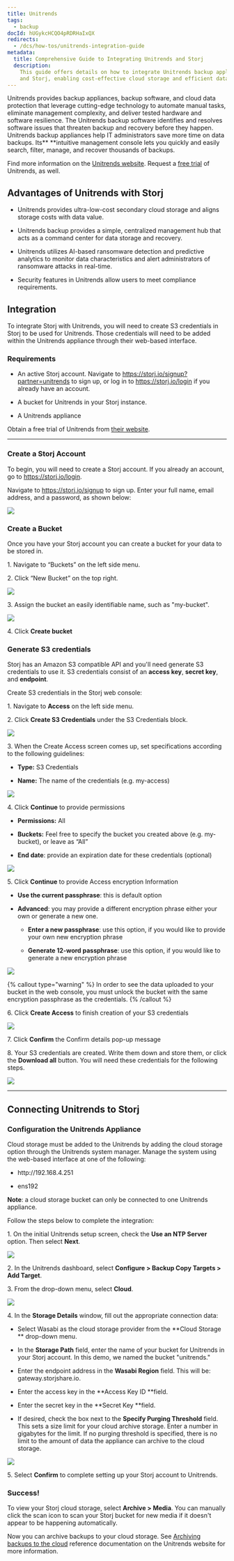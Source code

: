```yaml
---
title: Unitrends
tags:
  - backup
docId: hUGykcHCQO4pRDRHaIxQX
redirects:
  - /dcs/how-tos/unitrends-integration-guide
metadata:
  title: Comprehensive Guide to Integrating Unitrends and Storj
  description:
    This guide offers details on how to integrate Unitrends backup appliance
    and Storj, enabling cost-effective cloud storage and efficient data recovery.
---
```


Unitrends provides backup appliances, backup software, and cloud data protection that leverage cutting-edge technology to automate manual tasks, eliminate management complexity, and deliver tested hardware and software resilience. The Unitrends backup software identifies and resolves software issues that threaten backup and recovery before they happen. Unitrends backup appliances help IT administrators save more time on data backups. Its\*\* \*\*intuitive management console lets you quickly and easily search, filter, manage, and recover thousands of backups.

Find more information on the [Unitrends website](https://www.unitrends.com/products). Request a [free trial](https://www.unitrends.com/confirm/free-trial) of Unitrends, as well.

## Advantages of Unitrends with Storj

- Unitrends provides ultra-low-cost secondary cloud storage and aligns storage costs with data value.

- Unitrends backup provides a simple, centralized management hub that acts as a command center for data storage and recovery.

- Unitrends utilizes AI-based ransomware detection and predictive analytics to monitor data characteristics and alert administrators of ransomware attacks in real-time.

- Security features in Unitrends allow users to meet compliance requirements.

## Integration

To integrate Storj with Unitrends, you will need to create S3 credentials in Storj to be used for Unitrends. Those credentials will need to be added within the Unitrends appliance through their web-based interface.

### Requirements

- An active Storj account. Navigate to <https://storj.io/signup?partner=unitrends> to sign up, or log in to <https://storj.io/login> if you already have an account.

- A bucket for Unitrends in your Storj instance.

- A Unitrends appliance

Obtain a free trial of Unitrends from [their website](https://www.unitrends.com/confirm/free-trial).

---

### Create a Storj Account

To begin, you will need to create a Storj account. If you already an account, go to <https://storj.io/login>.

Navigate to <https://storj.io/signup> to sign up. Enter your full name, email address, and a password, as shown below:

![](https://link.storjshare.io/raw/jua7rls6hkx5556qfcmhrqed2tfa/docs/images/x1VMINrRdadrVk5vLXIBT_capture.PNG)

### Create a Bucket

Once you have your Storj account you can create a bucket for your data to be stored in.

1\. Navigate to “Buckets” on the left side menu.

2\. Click “New Bucket” on the top right.

![](https://link.storjshare.io/raw/jua7rls6hkx5556qfcmhrqed2tfa/docs/images/jbnQ38ynnrWl0jnO_j-E5_comet-backup-storj-2.png)

3\. Assign the bucket an easily identifiable name, such as "my-bucket".

![](https://link.storjshare.io/raw/jua7rls6hkx5556qfcmhrqed2tfa/docs/images/K65vHcrJtRq4S87jICtYx_screenshot-2023-03-09-at-110429-am.png)

4\. Click **Create bucket**

### Generate S3 credentials

Storj has an Amazon S3 compatible API and you'll need generate S3 credentials to use it. S3 credentials consist of an **access key**, **secret key**, and **endpoint**.

Create S3 credentials in the Storj web console:

1\. Navigate to **Access** on the left side menu.

2\. Click **Create S3 Credentials** under the S3 Credentials block.

![](https://link.storjshare.io/raw/jua7rls6hkx5556qfcmhrqed2tfa/docs/images/EZyAl8Wux2GOlyPd70HnI_screenshot-2023-03-09-at-110900-am.png)

3\. When the Create Access screen comes up, set specifications according to the following guidelines:

- **Type:** S3 Credentials

- **Name:** The name of the credentials (e.g. my-access)

![](https://link.storjshare.io/raw/jua7rls6hkx5556qfcmhrqed2tfa/docs/images/Cv1Lirp-3-OueRk-YAR8u_image.png)

4\. Click **Continue** to provide permissions

- **Permissions:** All

- **Buckets:** Feel free to specify the bucket you created above (e.g. my-bucket), or leave as “All”

- **End date**: provide an expiration date for these credentials (optional)

![](https://link.storjshare.io/raw/jua7rls6hkx5556qfcmhrqed2tfa/docs/images/gQ8jBHtvd5sFZFuAqth_h_image.png)

5\. Click **Continue** to provide Access encryption Information

- **Use the current passphrase**: this is default option

- **Advanced**: you may provide a different encryption phrase either your own or generate a new one.

  - **Enter a new passphrase**: use this option, if you would like to provide your own new encryption phrase

  - **Generate 12-word passphrase**: use this option, if you would like to generate a new encryption phrase

![](https://link.storjshare.io/raw/jua7rls6hkx5556qfcmhrqed2tfa/docs/images/Uxn8zBqXQVmQvsswV3pJ2_image.png)

{% callout type="warning"  %}
In order to see the data uploaded to your bucket in the web console, you must unlock the bucket with the same encryption passphrase as the credentials.
{% /callout %}

6\. Click **Create Access** to finish creation of your S3 credentials

![](https://link.storjshare.io/raw/jua7rls6hkx5556qfcmhrqed2tfa/docs/images/zk2JE9Z6f3vk_R2cjpdqc_image.png)

7\. Click **Confirm** the Confirm details pop-up message

8\. Your S3 credentials are created. Write them down and store them, or click the **Download all** button. You will need these credentials for the following steps.

![](https://link.storjshare.io/raw/jua7rls6hkx5556qfcmhrqed2tfa/docs/images/xH5tgzVKXn-uK2hVfSo8e_image.png)

---

## Connecting Unitrends to Storj

### Configuration the Unitrends Appliance

Cloud storage must be added to the Unitrends by adding the cloud storage option through the Unitrends system manager. Manage the system using the web-based interface at one of the following:

- http\://192.168.4.251

- ens192

**Note**: a cloud storage bucket can only be connected to one Unitrends appliance.

Follow the steps below to complete the integration:

1\. On the initial Unitrends setup screen, check the **Use an NTP Server** option. Then select **Next**.

![](https://link.storjshare.io/raw/jua7rls6hkx5556qfcmhrqed2tfa/docs/images/n-F0m_YXQPgXXIy0xEwt2_image.png)

2\. In the Unitrends dashboard, select **Configure > Backup Copy Targets > Add Target**.

3\. From the drop-down menu, select **Cloud**.

![](https://link.storjshare.io/raw/jua7rls6hkx5556qfcmhrqed2tfa/docs/images/gtHurd0Z9sOrBwVXq1x2D_image.png)

4\. In the **Storage Details** window, fill out the appropriate connection data:

- Select Wasabi as the cloud storage provider from the **Cloud Storage ** drop-down menu.

- In the **Storage Path** field, enter the name of your bucket for Unitrends in your Storj account. In this demo, we named the bucket "unitrends."

- Enter the endpoint address in the **Wasabi Region** field. This will be: gateway.storjshare.io.

- Enter the access key in the **Access Key ID **field.

- Enter the secret key in the **Secret Key **field.

- If desired, check the box next to the **Specify Purging Threshold** field. This sets a size limit for your cloud archive storage. Enter a number in gigabytes for the limit. If no purging threshold is specified, there is no limit to the amount of data the appliance can archive to the cloud storage.

![](https://link.storjshare.io/raw/jua7rls6hkx5556qfcmhrqed2tfa/docs/images/lU-Z1rBC4mfI_8xKxW-m__image.png)

5\. Select **Confirm** to complete setting up your Storj account to Unitrends.

### Success!

To view your Storj cloud storage, select **Archive > Media**. You can manually click the scan icon to scan your Storj bucket for new media if it doesn't appear to be happening automatically.

Now you can archive backups to your cloud storage. See [Archiving backups to the cloud](https://guides.unitrends.com/documents/legacy-rs-ueb-admin-guide/content/lag/archiving_backups_to_the_cloud.htm) reference documentation on the Unitrends website for more information.

##
